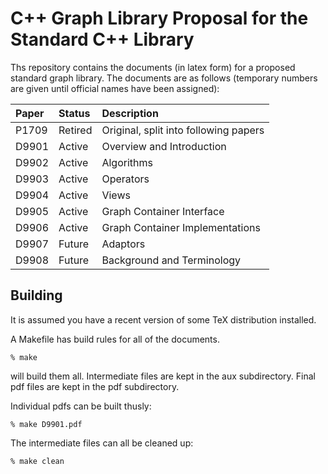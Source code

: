 # C++ Graph Library Proposal for the Standard C++ Library

Ths repository contains the documents (in latex form) for a proposed standard graph library. 
The documents are as follows (temporary numbers are given until official names have been assigned):

| Paper | Status | Description                     | 
| :-----| :------| :-------------------------------|
| P1709 | Retired| Original, split into following papers|
| D9901 | Active | Overview and Introduction       |
| D9902 | Active | Algorithms                      |
| D9903 | Active | Operators                       |
| D9904 | Active | Views                           |
| D9905 | Active | Graph Container Interface       |
| D9906 | Active | Graph Container Implementations |
| D9907 | Future | Adaptors                        |
| D9908 | Future | Background and Terminology      |


## Building

It is assumed you have a recent version of some TeX distribution installed.

A Makefile has build rules for all of the documents.

```
% make
```
will build them all.  Intermediate files are kept in the aux subdirectory.  Final pdf files are kept in the pdf subdirectory.


Individual pdfs can be built thusly:
```
% make D9901.pdf
```

The intermediate files can all be cleaned up:
```
% make clean
```

